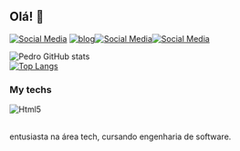 ## Olá! 🤙




[![Social Media](https://img.shields.io/badge/LinkedIn-0077B5?style=for-the-badge&logo=linkedin&logoColor=white)](https://www.linkedin.com/in/pedro-castro-56765a217/)
[![blog](https://img.shields.io/badge/Gmail-D14836?style=for-the-badge&logo=gmail&logoColor=white
)](pgkastro@gmail.com)[![Social Media](https://img.shields.io/badge/Instagram-E4405F?style=for-the-badge&logo=instagram&logoColor=white)](https://www.instagram.com/pgkastro/)[![Social Media](https://img.shields.io/badge/Facebook-1877F2?style=for-the-badge&logo=facebook&logoColor=white)](https://web.facebook.com/profile.php?id=100061786033763)

![Pedro GitHub stats](https://github-readme-stats.vercel.app/api?username=PedroCastrro&show_icons=true&theme=dracula)<br/>
[![Top Langs](https://github-readme-stats.vercel.app/api/top-langs/?username=PedroCastrro)](https://github.com/anuraghazra/github-readme-stats)

### My techs

<div style="display: inline_block">
    <img aling="center" alt="Html5" src="https://img.shields.io/badge/HTML5-E34F26?style=for-the-badge&logo=html5&logoColor=white"/>
    <img aling="center" alt="" src="https://img.shields.io/badge/CSS3-1572B6?style=for-the-badge&logo=css3&logoColor=white" />
    <img aling="center" alt="" src="https://img.shields.io/badge/Node.js-43853D?style=for-the-badge&logo=node.js&logoColor=white" />
    <img aling="center" alt="" src="https://img.shields.io/badge/JavaScript-323330?style=for-the-badge&logo=javascript&logoColor=F7DF1E" />
    <img aling="center" alt="" src="https://img.shields.io/badge/jQuery-0769AD?style=for-the-badge&logo=jquery&logoColor=white" />
    <img aling="center" alt="" src="https://img.shields.io/badge/React-20232A?style=for-the-badge&logo=react&logoColor=61DAFB" />
    <img aling="center" alt="" src="https://img.shields.io/badge/Vue.js-35495E?style=for-the-badge&logo=vue.js&logoColor=4FC08D" />
</div><br/>

entusiasta na área tech, cursando engenharia de software.
